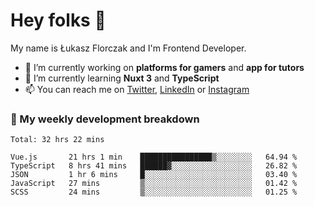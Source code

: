 # Hey folks 👋

My name is Łukasz Florczak and I'm Frontend Developer. 

- 🔭 I’m currently working on **platforms for gamers** and **app for tutors**
- 🌱 I’m currently learning **Nuxt 3** and **TypeScript**
- 📫 You can reach me on [Twitter](https://twitter.com/lukaszflorczak), [LinkedIn](https://pl.linkedin.com/in/lukasz-florczak) or [Instagram](https://instagram.com/lukaszflorczak)


### 🧮 My weekly development breakdown

<!--START_SECTION:waka-->
```text
Total: 32 hrs 22 mins

Vue.js       21 hrs 1 min    ████████████████▒░░░░░░░░   64.94 % 
TypeScript   8 hrs 41 mins   ██████▓░░░░░░░░░░░░░░░░░░   26.82 % 
JSON         1 hr 6 mins     █░░░░░░░░░░░░░░░░░░░░░░░░   03.40 % 
JavaScript   27 mins         ▒░░░░░░░░░░░░░░░░░░░░░░░░   01.42 % 
SCSS         24 mins         ▒░░░░░░░░░░░░░░░░░░░░░░░░   01.25 % 
```
<!--END_SECTION:waka-->

<!--
**lukaszflorczak/lukaszflorczak** is a ✨ _special_ ✨ repository because its `README.md` (this file) appears on your GitHub profile.

Here are some ideas to get you started:

- 🔭 I’m currently working on ...
- 🌱 I’m currently learning ...
- 👯 I’m looking to collaborate on ...
- 🤔 I’m looking for help with ...
- 💬 Ask me about ...
- 📫 How to reach me: ...
- 😄 Pronouns: ...
- ⚡ Fun fact: ...
-->
